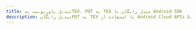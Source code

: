 ---title: تبدیل پاورپوینت بهTEX، POT به TEX مبدل رایگان یا Android SDKdescription: تبدیل رایگانPOT به TEX با استفاده از Android Cloud APIs & SDK. همچنین اسناد Microsoft PowerPoint را در Cloud ایجاد، ویرایش و رندر کنید.---